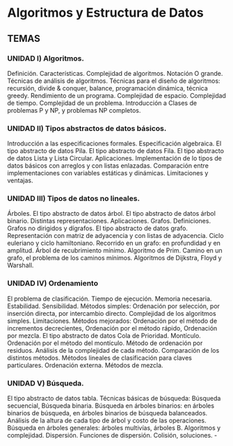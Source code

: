 # Algoritmos y Estructura de Datos

## TEMAS

### UNIDAD I) Algoritmos.
Definición. Características. Complejidad de algoritmos. Notación O grande. Técnicas de análisis de algoritmos. Técnicas para el diseño de algoritmos: recursión, divide & conquer, balance, programación dinámica, técnica greedy. Rendimiento de un programa. Complejidad de espacio. Complejidad de tiempo. Complejidad de un problema. Introducción a Clases de problemas P y NP, y problemas NP completos.

### UNIDAD II) Tipos abstractos de datos básicos.
Introducción a las especificaciones formales. Especificación algebraica.
El tipo abstracto de datos Pila. El tipo abstracto de datos Fila. El tipo abstracto de datos Lista y Lista Circular. Aplicaciones.
Implementación de lo tipos de datos básicos con arreglos y con listas enlazadas. Comparación entre implementaciones con variables estáticas y dinámicas. Limitaciones y ventajas.

### UNIDAD III) Tipos de datos no lineales.

Árboles. El tipo abstracto de datos árbol. El tipo abstracto de datos árbol binario. Distintas representaciones. Aplicaciones.
Grafos. Definiciones. Grafos no dirigidos y dígrafos. El tipo abstracto de datos grafo. Representación con matriz de adyacencia y con listas de adyacencia. Ciclo euleriano y ciclo hamiltoniano. Recorrido en un grafo: en profundidad y en amplitud. Árbol de recubrimiento mínimo. Algoritmo de Prim. Camino en un grafo, el problema de los caminos mínimos. Algoritmos de Dijkstra, Floyd y Warshall.

### UNIDAD IV) Ordenamiento

El problema de clasificación. Tiempo de ejecución. Memoria necesaria. Estabilidad. Sensibilidad.
Métodos simples: Ordenación por selección, por inserción directa, por intercambio directo. Complejidad de los algoritmos simples. Limitaciones.
Métodos mejorados: Ordenación por el método de incrementos decrecientes, Ordenación por el método rápido, Ordenación por mezcla. El tipo abstracto de datos Cola de Prioridad. Montículo. Ordenación por el método del montículo. Método de ordenación por residuos. Análisis de la complejidad de cada método. Comparación de los distintos métodos.
Métodos lineales de clasificación para claves particulares.
Ordenación externa. Métodos de mezcla.

### UNIDAD V) Búsqueda.

El tipo abstracto de datos tabla. Técnicas básicas de búsqueda: Búsqueda secuencial, Búsqueda binaria. Búsqueda en árboles binarios: en árboles binarios de búsqueda, en árboles binarios de búsqueda balanceados. Análisis de la altura de cada tipo de árbol y costo de las operaciones. Búsqueda en árboles generales: árboles multivías, árboles B. Algoritmos y complejidad.
Dispersión. Funciones de dispersión. Colisión, soluciones. -
